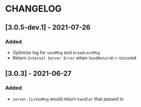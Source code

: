 # CHANGELOG

## [3.0.5-dev.1] - 2021-07-26
### Added
- Optimize log for `sendMsg` and `broadcastMsg`
- Return `Internal Server Error` when `SendReturnErr` occured

## [3.0.3] - 2021-06-27

### Added
- `server.listenMsg` would return `handler` that passed in